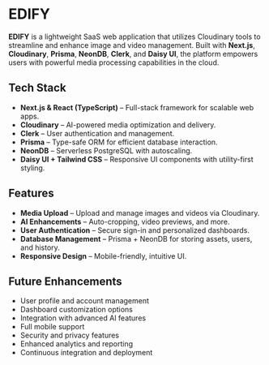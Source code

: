 # **EDIFY**

**EDIFY** is a lightweight SaaS web application that utilizes Cloudinary tools to streamline and enhance image and video management. Built with **Next.js**, **Cloudinary**, **Prisma**, **NeonDB**, **Clerk**, and **Daisy UI**, the platform empowers users with powerful media processing capabilities in the cloud.

## Tech Stack

- **Next.js & React (TypeScript)** – Full-stack framework for scalable web apps.
- **Cloudinary** – AI-powered media optimization and delivery.
- **Clerk** – User authentication and management.
- **Prisma** – Type-safe ORM for efficient database interaction.
- **NeonDB** – Serverless PostgreSQL with autoscaling.
- **Daisy UI + Tailwind CSS** – Responsive UI components with utility-first styling.

## Features

- **Media Upload** – Upload and manage images and videos via Cloudinary.
- **AI Enhancements** – Auto-cropping, video previews, and more.
- **User Authentication** – Secure sign-in and personalized dashboards.
- **Database Management** – Prisma + NeonDB for storing assets, users, and history.
- **Responsive Design** – Mobile-friendly, intuitive UI.

## Future Enhancements

- User profile and account management  
- Dashboard customization options  
- Integration with advanced AI features  
- Full mobile support  
- Security and privacy features  
- Enhanced analytics and reporting  
- Continuous integration and deployment
